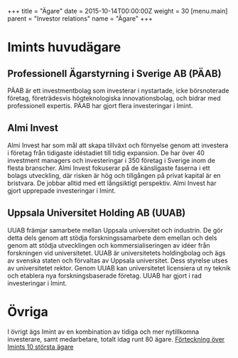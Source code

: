 +++
title = "Ägare"
date = 2015-10-14T00:00:00Z
weight = 30
[menu.main]
parent = "Investor relations"
name = "Ägare"
+++
# Imints huvudägare

## Professionell Ägarstyrning i Sverige AB (PÄAB)  
PÄAB är ett investmentbolag som investerar i nystartade, icke börsnoterade företag, företrädesvis högteknologiska innovationsbolag, och bidrar med professionell expertis. PÄAB har gjort flera investeringar i Imint.

## Almi Invest
Almi Invest har som mål att skapa tillväxt och förnyelse genom att investera i företag från tidigaste idéstadiet till tidig expansion. De har över 40 investment managers och investeringar i 350 företag i Sverige inom de flesta branscher. Almi Invest fokuserar på de känsligaste faserna i ett bolags utveckling, där risken är hög och tillgången på privat kapital är en bristvara. De jobbar alltid med ett långsiktigt perspektiv. Almi Invest har gjort upprepade investeringar i Imint.

## Uppsala Universitet Holding AB (UUAB)
UUAB främjar samarbete mellan Uppsala universitet och industrin. De gör detta dels genom att stödja forskningssamarbete dem emellan och dels genom att stödja utvecklingen och kommersialiseringen av idéer från forskningen vid universitetet. UUAB är universitetets holdingbolag och ägs av svenska staten och förvaltas av Uppsala universitet. Dess styrelse utses av universitetet rektor. Genom UUAB kan universitetet licensiera ut ny teknik och etablera nya forskningsbaserade företag. UUAB har gjort i rad investeringar i Imint.

# Övriga
I övrigt ägs Imint av en kombination av tidiga och mer nytillkomna investerare, samt medarbetare, totalt idag runt 80 ägare.
[Förteckning över Imints 10 största ägare](/invest/imint_tio_storsta_agare.pdf)
